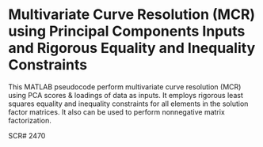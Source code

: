 # Multivariate Curve Resolution (MCR) using Principal Components Inputs and Rigorous Equality and Inequality Constraints

This MATLAB pseudocode perform multivariate curve resolution (MCR) using PCA scores & loadings of data  as inputs. It employs rigorous least squares equality and inequality constraints for all elements in the solution factor matrices. It also can be used to perform nonnegative matrix factorization.

SCR# 2470
